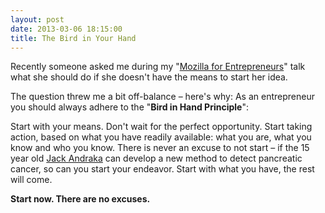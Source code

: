 ```yaml
---
layout: post
date: 2013-03-06 18:15:00
title: The Bird in Your Hand
---
```

Recently someone asked me during my "[Mozilla for Entrepreneurs](https://speakerdeck.com/pfinette/mozilla-for-entrepreneurs)" talk what she should do if she doesn't have the means to start her idea.

The question threw me a bit off-balance – here's why: As an entrepreneur you should always adhere to the "**Bird in Hand Principle**":

Start with your means. Don't wait for the perfect opportunity. Start taking action, based on what you have readily available: what you are, what you know and who you know. There is never an excuse to not start – if the 15 year old [Jack Andraka](http://www.smithsonianmag.com/science-nature/Jack-Andraka-the-Teen-Prodigy-of-Pancreatic-Cancer-179996151.html) can develop a new method to detect pancreatic cancer, so can you start your endeavor. Start with what you have, the rest will come.

**Start now. There are no excuses.**